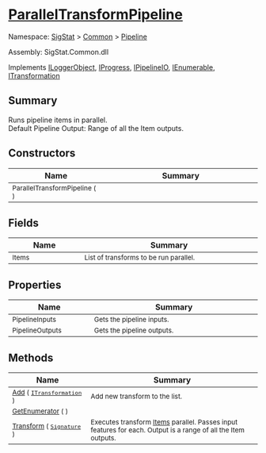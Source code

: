 # [ParallelTransformPipeline](./ParallelTransformPipeline.md)

Namespace: [SigStat]() > [Common](./../README.md) > [Pipeline](./README.md)

Assembly: SigStat.Common.dll

Implements [ILoggerObject](./../ILoggerObject.md), [IProgress](./../Helpers/IProgress.md), [IPipelineIO](./IPipelineIO.md), [IEnumerable](https://docs.microsoft.com/en-us/dotnet/api/System.Collections.IEnumerable), [ITransformation](./../ITransformation.md)

## Summary
Runs pipeline items in parallel.  <br>Default Pipeline Output: Range of all the Item outputs.

## Constructors

| Name<a href="#"><img width=150></a> | Summary<a href="#"><img width=475></a> | 
| --- | --- | 
| <sub>ParallelTransformPipeline (  )</sub>| <sub></sub>| <br>


## Fields

| Name<a href="#"><img width=150></a> | Summary<a href="#"><img width=475></a> | 
| --- | --- | 
| <sub>Items</sub>| <sub>List of transforms to be run parallel.</sub>| <br>


## Properties

| Name<a href="#"><img width=150></a> | Summary<a href="#"><img width=475></a> | 
| --- | --- | 
| <sub>PipelineInputs</sub>| <sub>Gets the pipeline inputs.</sub>| <br>
| <sub>PipelineOutputs</sub>| <sub>Gets the pipeline outputs.</sub>| <br>


## Methods

| Name<a href="#"><img width=150></a> | Summary<a href="#"><img width=475></a> | 
| --- | --- | 
| <sub>[Add](./Methods/ParallelTransformPipeline-100663504.md) ( [`ITransformation`](./../ITransformation.md) )</sub>| <sub>Add new transform to the list.</sub>| <br>
| <sub>[GetEnumerator](./Methods/ParallelTransformPipeline-100663503.md) (  )</sub>| <sub></sub>| <br>
| <sub>[Transform](./Methods/ParallelTransformPipeline-100663505.md) ( [`Signature`](./../Signature.md) )</sub>| <sub>Executes transform [Items](https://github.com/hargitomi97/sigstat/blob/master/docs/md/.md) parallel.  Passes input features for each.  Output is a range of all the Item outputs.</sub>| <br>


